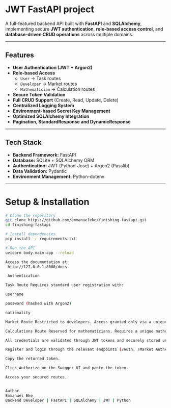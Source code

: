# JWT FastAPI project

A full-featured backend API built with **FastAPI** and **SQLAlchemy**, implementing secure **JWT authentication**, **role-based access control**, and **database-driven CRUD operations** across multiple domains.

---

##  Features

- **User Authentication (JWT + Argon2)**
- **Role-based Access**
  - `User` → Task routes  
  - `Developer` → Market routes  
  - `Mathematician` → Calculation routes
- **Secure Token Validation**
- **Full CRUD Support** (Create, Read, Update, Delete)
- **Centralized Logging System**
- **Environment-based Secret Key Management**
- **Optimized SQLAlchemy Integration**
- **Pagination, StandardResponse and DynamicResponse**

---

## Tech Stack

- **Backend Framework:** FastAPI  
- **Database:** SQLite + SQLAlchemy ORM  
- **Authentication:** JWT (Python-Jose) + Argon2 (Passlib)  
- **Data Validation:** Pydantic  
- **Environment Management:** Python-dotenv  

---

# Setup & Installation

```bash
# Clone the repository
git clone https://github.com/emmanueleke/finishing-fastapi.git
cd finishing-fastapi

# Install dependencies
pip install -r requirements.txt

# Run the API
uvicorn body.main:app --reload

Access the documentation at:
 http://127.0.0.1:8000/docs

 Authentication

Task Route Requires standard user registration with:

username

password (hashed with Argon2)

nationality

Market Route Restricted to developers. Access granted only via a unique developer code, securely hashed with Argon2 — no password required.

Calculations Route Reserved for mathematicians. Requires a unique mathematician secret, also hashed with Argon2 for secure validation.

All credentials are validated through JWT tokens and securely stored using Argon2 hashing, ensuring robust protection across all access levels.

Register and login through the relevant endpoints (/Auth, /Market Authentification, /Mathematician Auth).

Copy the returned token.

Click Authorize on the Swagger UI and paste the token.

Access your secured routes.


Author
Emmanuel Eke
Backend Developer | FastAPI | SQLAlchemy | JWT | Python

